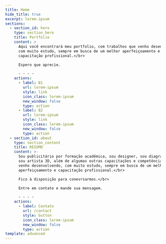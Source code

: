```yaml
---
title: Home
hide_title: true
excerpt: lorem-ipsum
sections:
  - section_id: hero
    type: section_hero
    title: Portfolio
    content: >
      Aqui você encontrará meu portfolio, com trabalhos que venho desenvolvendo,
      com muito estudo, sempre em busca de um melhor aperfeiçoamento e
      capacitação profissional.</br>

      Espero que aprecie.

      - - - -
    actions:
      - label: B1
        url: lorem-ipsum
        style: link
        icon_class: lorem-ipsum
        new_window: false
        type: action
      - label: B2
        url: lorem-ipsum
        style: link
        icon_class: lorem-ipsum
        new_window: false
        type: action
  - section_id: about
    type: section_content
    title: RESUMO
    content: >-
      Sou publicitário por formação acadêmica, sou designer, sou diagramador e
      sou artista 3D, além de algumas outras capacitações e competências que
      venho desenvolvendo, com muito estudo, sempre em busca de um melhor
      aperfeiçoamento e capacitação profissional.</br>

      Fico à disposição para conevrsarmos.</br>

      Entre em contato e mande sua mensagem.

      - - - -
    actions:
      - label: Contato
        url: /contact
        style: button
        icon_class: lorem-ipsum
        new_window: false
        type: action
template: advanced
---
```

